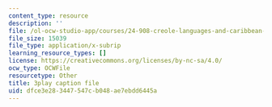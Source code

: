 ```yaml
---
content_type: resource
description: ''
file: /ol-ocw-studio-app/courses/24-908-creole-languages-and-caribbean-identities-spring-2017/dfce3e283447547cb048ae7ebdd6445a_z_YXJLMpxoM.vtt
file_size: 15039
file_type: application/x-subrip
learning_resource_types: []
license: https://creativecommons.org/licenses/by-nc-sa/4.0/
ocw_type: OCWFile
resourcetype: Other
title: 3play caption file
uid: dfce3e28-3447-547c-b048-ae7ebdd6445a
---
```

